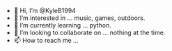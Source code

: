 - 👋 Hi, I’m @KyleB1994
- 👀 I’m interested in ... music, games, outdoors.
- 🌱 I’m currently learning ... python.
- 💞️ I’m looking to collaborate on ... nothing at the time.
- 📫 How to reach me ...

<!---
KyleB1994/KyleB1994 is a ✨ special ✨ repository because its `README.md` (this file) appears on your GitHub profile.
You can click the Preview link to take a look at your changes.
--->
